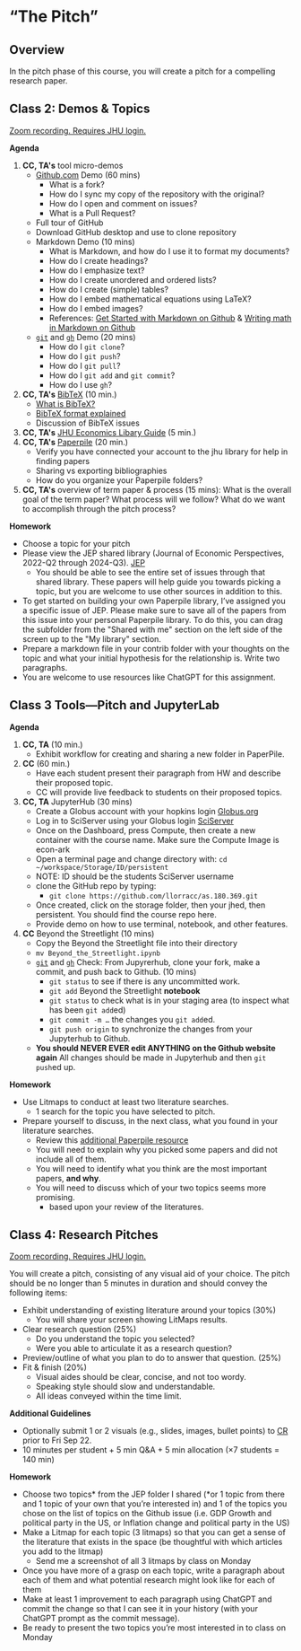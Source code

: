 # “The Pitch”

## Overview

In the pitch phase of this course, you will create a pitch for a compelling
research paper.

## Class 2: Demos & Topics



[Zoom recording. Requires JHU login.]()

**Agenda**
1. **CC, TA's** tool micro-demos 
    - [Github.com](https://github.com) Demo (60 mins)
        - What is a fork?
        - How do I sync my copy of the repository with the original?
        - How do I open and comment on issues?
        - What is a Pull Request?
     - Full tour of GitHub
     - Download GitHub desktop and use to clone repository 
    - Markdown Demo (10 mins)
        - What is Markdown, and how do I use it to format my documents?
        - How do I create headings?
        - How do I emphasize text?
        - How do I create unordered and ordered lists?
        - How do I create (simple) tables?
        - How do I embed mathematical equations using LaTeX?
        - How do I embed images?
        - References: [Get Started with Markdown on Github](https://docs.github.com/en/get-started/writing-on-github/getting-started-with-writing-and-formatting-on-github/basic-writing-and-formatting-syntax) & [Writing math in Markdown on Github](https://docs.github.com/en/get-started/writing-on-github/working-with-advanced-formatting/writing-mathematical-expressions)
    - [`git`](https://docs.github.com/en/get-started/quickstart/hello-world) and [`gh`](https://cli.github.com/manual/examples) Demo (20 mins)
        - How do I `git clone`?
        - How do I `git push`?
        - How do I `git pull`?
        - How do I `git add` and `git commit`?
        - How do I use `gh`?
2. **CC, TA's** [BibTeX](https://www.bibtex.com) (10 min.)
    - [What is BibTeX?](https://www.bibtex.com/g/bibtex-format/#what-is-bibtex)
    - [BibTeX format explained](https://www.bibtex.com/g/bibtex-format/#bibtex-format-explained)
    - Discussion of BibTeX issues
3. **CC, TA's** [JHU Economics Libary Guide](https://guides.library.jhu.edu/economics) (5 min.)
4. **CC, TA's** [Paperpile](https://paperpile.com/) (20 min.)
    - Verify you have connected your account to the jhu library for help in finding papers
    - Sharing vs exporting bibliographies
    - How do you organize your Paperpile folders?
5. **CC, TA's** overview of term paper & process (15 mins): What is the overall goal of the term paper? What process will we follow? What do we want to accomplish through the pitch process?

**Homework**
- Choose a topic for your pitch
- Please view the JEP shared library (Journal of Economic Perspectives, 2022-Q2 through 2024-Q3). [JEP](https://paperpile.com/shared/JEP-Master-fXGs~p9Z6QT2ibDfuw3nruw)
    - You should be able to see the entire set of issues through that shared library. These papers will help guide you towards picking a topic, but you are welcome to use other sources in addition to this. 
- To get started on building your own Paperpile library, I’ve assigned you a specific issue of JEP. Please make sure to save all of the papers from this issue into your personal Paperpile library. To do this, you can drag the subfolder from the "Shared with me" section on the left side of the screen up to the "My library" section. 
- Prepare a markdown file in your contrib folder with your thoughts on the topic and what your initial hypothesis for the relationship is. Write two paragraphs. 
- You are welcome to use resources like ChatGPT for this assignment.

## Class 3 Tools—Pitch and JupyterLab

**Agenda**
1. **CC, TA** (10 min.)
    - Exhibit workflow for creating and sharing a new folder in PaperPile.
2. **CC** (60 min.)
    - Have each student present their paragraph from HW and describe their proposed topic.
    - CC will provide live feedback to students on their proposed topics.  
3. **CC, TA** JupyterHub (30 mins)
    - Create a Globus account with your hopkins login [Globus.org](https://www.globus.org/)
    - Log in to SciServer using your Globus login [SciServer](https://apps.sciserver.org/dashboard/)
    - Once on the Dashboard, press Compute, then create a new container with the course name. Make sure the Compute Image is econ-ark
    - Open a terminal page and change directory with: `cd ~/workspace/Storage/ID/persistent`
    - NOTE: ID should be the students SciServer username
    - clone the GitHub repo by typing:
        - `git clone https://github.com/llorracc/as.180.369.git`
    - Once created, click on the storage folder, then your jhed, then persistent. You should find the course repo here.  
    - Provide demo on how to use terminal, notebook, and other features.
4. **CC** Beyond the Streetlight (10 mins)
    - Copy the Beyond the Streetlight file into their directory
    - `mv Beyond_the_Streetlight.ipynb`
    - [`git`](https://docs.github.com/en/get-started/quickstart/hello-world) and [`gh`](https://cli.github.com/manual/examples) Check: From Jupyrerhub, clone your fork, make a commit, and push back to Github. (10 mins)
        - `git status` to see if there is any uncommitted work.
        - `git add` Beyond the Streetlight **notebook**
        - `git status` to check what is in your staging area (to inspect what has been `git add`ed)
        - `git commit -m …` the changes you `git add`ed.
        - `git push origin` to synchronize the changes from your Jupyterhub to Github.
    - **You should NEVER EVER edit ANYTHING on the Github website again** All changes should be made in Jupyterhub and then `git push`ed up.
      
**Homework**
- Use Litmaps to conduct at least two literature searches.
    - 1 search for the topic you have selected to pitch.
- Prepare yourself to discuss, in the next class, what you found in your literature searches.
    - Review this [additional Paperpile resource](https://www.youtube.com/watch?v=y7vDPfSr-k0)
    - You will need to explain why you picked some papers and did not include all of them.
    - You will need to identify what you think are the most important papers, **and why**.
    - You will need to discuss which of your two topics seems more promising.
        - based upon your review of the literatures.

## Class 4: Research Pitches

[Zoom recording. Requires JHU login.](https://livejohnshopkins-my.sharepoint.com/personal/mzahn2_jh_edu/_layouts/15/stream.aspx?id=%2Fpersonal%2Fmzahn2%5Fjh%5Fedu%2FDocuments%2FFall%202023%20AS%2E160%2E369%20Class%20Recordings%2F2023%2E09%2E25%20Class%204%2Emp4&nav=eyJyZWZlcnJhbEluZm8iOnsicmVmZXJyYWxBcHAiOiJPbmVEcml2ZUZvckJ1c2luZXNzIiwicmVmZXJyYWxBcHBQbGF0Zm9ybSI6IldlYiIsInJlZmVycmFsTW9kZSI6InZpZXciLCJyZWZlcnJhbFZpZXciOiJNeUZpbGVzTGlua0RpcmVjdCJ9fQ&nav=eyJyZWZlcnJhbEluZm8iOnsicmVmZXJyYWxBcHAiOiJPbmVEcml2ZUZvckJ1c2luZXNzIiwicmVmZXJyYWxBcHBQbGF0Zm9ybSI6IldlYiIsInJlZmVycmFsTW9kZSI6InZpZXciLCJyZWZlcnJhbFZpZXciOiJNeUZpbGVzTGlua0RpcmVjdCJ9fQ&ga=1)

You will create a pitch, consisting of any visual aid of your choice. The pitch
should be no longer than 5 minutes in duration and should convey the following
items:

- Exhibit understanding of existing literature around your topics (30%)
    - You will share your screen showing LitMaps results.
- Clear research question (25%)
    - Do you understand the topic you selected?
    - Were you able to articulate it as a research question?
- Preview/outline of what you plan to do to answer that question. (25%)
- Fit & finish (20%)
    - Visual aides should be clear, concise, and not too wordy.
    - Speaking style should slow and understandable.
    - All ideas conveyed within the time limit.

**Additional Guidelines**
- Optionally submit 1 or 2 visuals (e.g., slides, images, bullet points) to [CR](mailto:cameron@dutc.io) prior to Fri Sep 22.
- 10 minutes per student + 5 min Q&A + 5 min allocation (×7 students = 140 min)

**Homework**
- Choose two topics* from the JEP folder I shared (*or 1 topic from there and 1 topic of your own that you’re interested in) and 1 of the topics you chose on the list of topics on the Github issue (i.e. GDP Growth and political party in the US, or Inflation change and political party in the US)
- Make a Litmap for each topic (3 litmaps) so that you can get a sense of the literature that exists in the space (be thoughtful with which articles you add to the litmap)
  - Send me a screenshot of all 3 litmaps by class on Monday
- Once you have more of a grasp on each topic, write a paragraph about each of them and what potential research might look like for each of them
- Make at least 1 improvement to each paragraph using ChatGPT and commit the change so that I can see it in your history (with your ChatGPT prompt as the commit message).
- Be ready to present the two topics you’re most interested in to class on Monday
